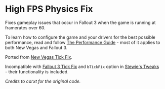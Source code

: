 # High FPS Physics Fix

Fixes gameplay issues that occur in Fallout 3 when the game is running at framerates over 60.    

To learn how to configure the game and your drivers for the best possible performance, read and follow [The Performance Guide](https://performance.moddinglinked.com/falloutnv.html) - most of it applies to both New Vegas and Fallout 3.

Ported from [New Vegas Tick Fix](https://www.nexusmods.com/newvegas/mods/66537).  

Incompatible with [Fallout 3 Tick Fix](https://www.nexusmods.com/fallout3/mods/23542) and `bTickFix` option in [Stewie's Tweaks](https://www.nexusmods.com/fallout3/mods/23561) - their functionality is included.

*Credits to carxt for the original code.*

